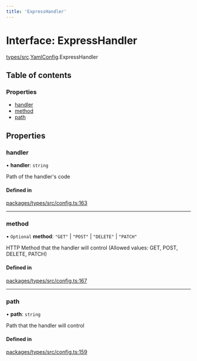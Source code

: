 ```yaml
---
title: 'ExpressHandler'
---
```


# Interface: ExpressHandler

[types/src](../modules/types_src).[YamlConfig](../modules/types_src.YamlConfig).ExpressHandler

## Table of contents

### Properties

- [handler](types_src.YamlConfig.ExpressHandler#handler)
- [method](types_src.YamlConfig.ExpressHandler#method)
- [path](types_src.YamlConfig.ExpressHandler#path)

## Properties

### handler

• **handler**: `string`

Path of the handler's code

#### Defined in

[packages/types/src/config.ts:163](https://github.com/Urigo/graphql-mesh/blob/master/packages/types/src/config.ts#L163)

___

### method

• `Optional` **method**: ``"GET"`` \| ``"POST"`` \| ``"DELETE"`` \| ``"PATCH"``

HTTP Method that the handler will control (Allowed values: GET, POST, DELETE, PATCH)

#### Defined in

[packages/types/src/config.ts:167](https://github.com/Urigo/graphql-mesh/blob/master/packages/types/src/config.ts#L167)

___

### path

• **path**: `string`

Path that the handler will control

#### Defined in

[packages/types/src/config.ts:159](https://github.com/Urigo/graphql-mesh/blob/master/packages/types/src/config.ts#L159)
